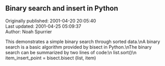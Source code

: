 ## Binary search and insert in Python  
Originally published: 2001-04-20 20:05:40  
Last updated: 2001-04-25 05:09:37  
Author: Noah Spurrier  
  
This demonstrates a simple binary search through sorted data.\nA binary search is a basic algorithm provided by bisect in Python.\nThe binary search can be summarized by two lines of code:\n   list.sort()\n   item_insert_point = bisect.bisect (list, item)